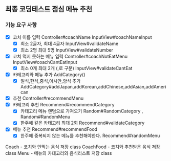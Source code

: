 ## 최종 코딩테스트 점심 메뉴 추천

### 기능 요구 사항

- [X] 코치 이름 입력 Controller#coachName  InputView#coachNameInput
  - [X] 최소 2글자, 최대 4글자 InputView#validateName
  - [X] 최소 2명 최대 5명 InputView#validateNumber
- [X] 코치 먹지 못하는 메뉴 입력 Controller#coachNotEatMenu   InputView#coachCantEatInput
  - [X] 최소 0개 최대 2개 (,로 구분) InputView#validateCantEat
- [X] 카테고리와 메뉴 추가 AddCategory()
  - [X] 일식,한식,중식,아시안,양식 추가 AddCategory#addJapan,addKorean,addChinese,addAsian,addAmerican
- [X] 추천 Controller#recommendMenu
- [X] 카테고리 추천 Recommend#recommendCategory
  - [X] 카테고리 메뉴 랜덤으로 가져오기 Random#RandomCategory , Random#RandomMenu
  - [X] 한주에 같은 카테고리 최대 2회 Recommend#validateCategory
- [x] 메뉴 추천 Recommend#recommendFood
  - [x] 한주에 중복되지 않는 메뉴를 추천해야한다. Recommend#randomMenu

Coach - 코치와 안먹는 음식 저장 class
CoachFood - 코치와 추천받은 음식 저장 class
Menu - 메뉴의 카테고리와 음식리스트 저장 class
